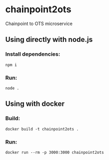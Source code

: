# chainpoint2ots
Chainpoint to OTS microservice

## Using directly with node.js

### Install dependencies:
    npm i

### Run:
    node .

## Using with docker

### Build:
    docker build -t chainpoint2ots .

### Run:
    docker run --rm -p 3000:3000 chainpoint2ots
